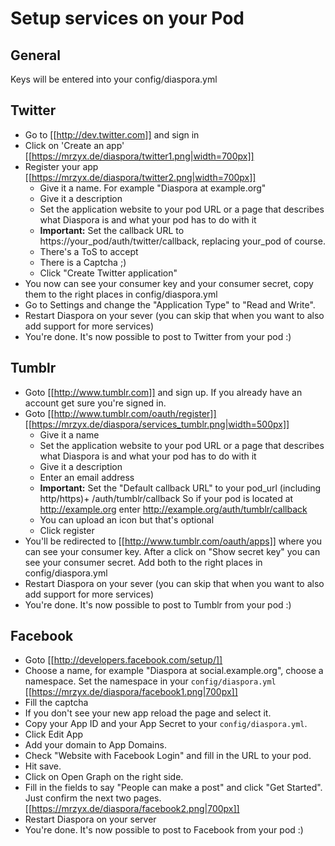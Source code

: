 # Setup services on your Pod

## General

Keys will be entered into your config/diaspora.yml

## Twitter

* Go to [[http://dev.twitter.com]] and sign in
* Click on 'Create an app'
  [[https://mrzyx.de/diaspora/twitter1.png|width=700px]]
* Register your app
  [[https://mrzyx.de/diaspora/twitter2.png|width=700px]]
    * Give it a name.  For example "Diaspora at example.org"
    * Give it a description
    * Set the application website to your pod URL or a page that describes what Diaspora is and what your pod has to do with it
    * **Important:** Set the callback URL to https://your_pod/auth/twitter/callback, replacing your_pod of course.
    * There's a ToS to accept
    * There is a Captcha  ;)
    * Click "Create Twitter application"
* You now can see your consumer key and your consumer secret, copy them to the right places in config/diaspora.yml
* Go to Settings and change the "Application Type" to "Read and Write".
* Restart Diaspora on your sever (you can skip that when you want to also add support for more services) 
* You're done. It's now possible to post to Twitter from your pod :)

## Tumblr

* Goto [[http://www.tumblr.com]] and sign up. If you already have an account get sure you're signed in.
* Goto [[http://www.tumblr.com/oauth/register]]        
  [[https://mrzyx.de/diaspora/services_tumblr.png|width=500px]]
    * Give it a name
    * Set the application website to your pod URL or a page that describes what Diaspora is and what your pod has to do with it
    * Give it a description
    * Enter an email address
    * **Important:** Set the "Default callback URL" to your pod_url (including http/https)+ /auth/tumblr/callback So if your pod is located at http://example.org enter http://example.org/auth/tumblr/callback
    * You can upload an icon but that's optional
    * Click register
* You'll be redirected to [[http://www.tumblr.com/oauth/apps]] where you can see your consumer key. After a click on "Show secret key" you can see your consumer secret. Add both to the right places in config/diaspora.yml
* Restart Diaspora on your sever (you can skip that when you want to also add support for more services) 
* You're done. It's now possible to post to Tumblr from your pod :)


## Facebook

* Goto [[http://developers.facebook.com/setup/]]
* Choose a name, for example "Diaspora at social.example.org", choose a namespace. Set the namespace in your `config/diaspora.yml` [[https://mrzyx.de/diaspora/facebook1.png|700px]]
* Fill the captcha
* If you don't see your new app reload the page and select it.
* Copy your App ID and your App Secret to your `config/diaspora.yml`.
* Click Edit App
* Add your domain to App Domains.
* Check "Website with Facebook Login" and fill in the URL to your pod.
* Hit save.
* Click on Open Graph on the right side.
* Fill in the fields to say "People can make a post" and click "Get Started". Just confirm the next two pages. [[https://mrzyx.de/diaspora/facebook2.png|700px]]
* Restart Diaspora on your server
* You're done. It's now possible to post to Facebook from your pod :)
